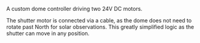 A custom dome controller driving two 24V DC motors.

The shutter motor is connected via a cable, as the dome does not need to rotate past North for solar observations. This greatly simplified logic as the shutter can move in any position.
